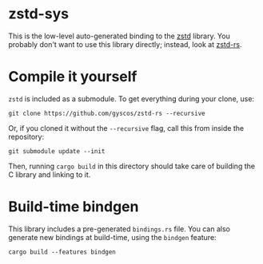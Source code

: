 # zstd-sys

This is the low-level auto-generated binding to the [zstd] library.
You probably don't want to use this library directly; instead, look at [zstd-rs].

# Compile it yourself

`zstd` is included as a submodule. To get everything during your clone, use:

```
git clone https://github.com/gyscos/zstd-rs --recursive
```

Or, if you cloned it without the `--recursive` flag,
call this from inside the repository:

```
git submodule update --init
```

Then, running `cargo build` in this directory should
take care of building the C library and linking to it.

# Build-time bindgen

This library includes a pre-generated `bindings.rs` file.
You can also generate new bindings at build-time, using the `bindgen` feature:

```
cargo build --features bindgen
```

[zstd]: https://github.com/facebook/zstd
[zstd-rs]: https://github/com/gyscos/zstd-rs
